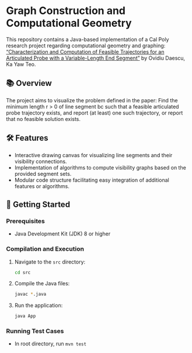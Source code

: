 # Graph Construction and Computational Geometry

This repository contains a Java-based implementation of a Cal Poly research
project regarding computational geometry and graphing:
[“Characterization and Computation of Feasible
Trajectories for an Articulated Probe with a
Variable-Length End Segment”](https://users.csc.calpoly.edu/~kteo/pub/cgta21_1.pdf)
by Ovidiu Daescu, Ka Yaw Teo.

## 📚 Overview

The project aims to visualize the problem defined in the paper: Find the minimum
length r > 0 of line segment bc such that a feasible articulated probe
trajectory exists, and report (at least) one such trajectory, or report that no
feasible solution exists.

## 🛠️ Features

- Interactive drawing canvas for visualizing line segments and their visibility
  connections.
- Implementation of algorithms to compute visibility graphs based on the
  provided segment sets.
- Modular code structure facilitating easy integration of additional features or
  algorithms.

## 🚀 Getting Started

### Prerequisites

- Java Development Kit (JDK) 8 or higher

### Compilation and Execution

1. Navigate to the `src` directory:

   ```bash
   cd src
   ```

2. Compile the Java files:

   ```bash
   javac *.java
   ```

3. Run the application:

   ```bash
   java App
   ```

### Running Test Cases

- In root directory, run `mvn test`
